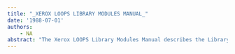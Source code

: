 ```yaml
---
title: "_XEROX LOOPS LIBRARY MODULES MANUAL_"
date: '1988-07-01'
authors: 
    - NA
abstract: "The Xerox LOOPS Library Modules Manual describes the Library Modules for Xerox’s Lisp Object-Oriented Programming System, Xerox LOOPS (TM). These Library Modules, which can be loaded into your Xerox Artificial Intelligence Environment, provide additional functionality to Xerox LOOPS. This manual describes the Lyric/Medley Release of the Xerox LOOPS Library Modules, which run under the Lyric and Medley Releases of Xerox Lisp."
---
```


